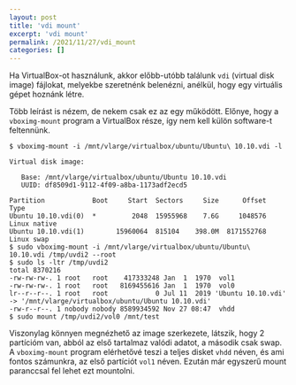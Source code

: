 ```yaml
---
layout: post
title: 'vdi mount'
excerpt: 'vdi mount'
permalink: /2021/11/27/vdi_mount
categories: []
---
```

Ha VirtualBox-ot használunk, akkor előbb-utóbb találunk `vdi` (virtual disk image) fájlokat, melyekbe szeretnénk belenézni, anélkül, hogy egy virtuális gépet hoznánk létre.

Több leírást is nézem, de nekem csak ez az egy működött. Előnye, hogy a `vboximg-mount` program a VirtualBox része, így nem kell külön software-t feltennünk.

```
$ vboximg-mount -i /mnt/vlarge/virtualbox/ubuntu/Ubuntu\ 10.10.vdi -l

Virtual disk image:

   Base: /mnt/vlarge/virtualbox/ubuntu/Ubuntu 10.10.vdi
   UUID: df8509d1-9112-4f09-a8ba-1173adf2ecd5

Partition            Boot     Start  Sectors     Size      Offset  Type          
Ubuntu 10.10.vdi(0)  *         2048  15955968    7.6G     1048576  Linux native  
Ubuntu 10.10.vdi(1)        15960064  815104    398.0M  8171552768  Linux swap    
$ sudo vboximg-mount -i /mnt/vlarge/virtualbox/ubuntu/Ubuntu\ 10.10.vdi /tmp/uvdi2 --root
$ sudo ls -ltr /tmp/uvdi2
total 8370216
-rw-rw-rw-. 1 root   root    417333248 Jan  1  1970  vol1
-rw-rw-rw-. 1 root   root   8169455616 Jan  1  1970  vol0
lr--r--r--. 1 root   root            0 Jul 11  2019 'Ubuntu 10.10.vdi' -> '/mnt/vlarge/virtualbox/ubuntu/Ubuntu 10.10.vdi'
-rw-r--r--. 1 nobody nobody 8589934592 Nov 27 08:47  vhdd
$ sudo mount /tmp/uvdi2/vol0 /mnt/test
```

Viszonylag könnyen megnézhető az image szerkezete, látszik, hogy 2 partícióm van, abból az első tartalmaz valódi adatot, a második csak swap.
A `vboximg-mount` program elérhetővé teszi a teljes disket `vhdd` néven, és ami fontos számunkra, az első partíciót `vol1` néven. 
Ezután már egyszerű mount paranccsal fel lehet ezt mountolni.
